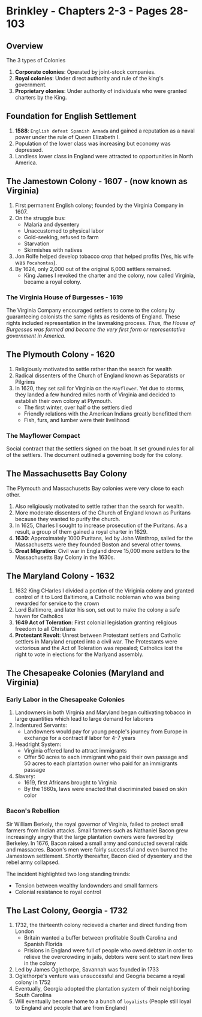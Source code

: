 # Brinkley - Chapters 2-3 - Pages 28-103

## Overview

The 3 types of Colonies

1. **Corporate colonies**: Operated by joint-stock companies.
1. **Royal colonies**: Under direct authority and rule of the king's government.
1. **Proprietary olonies**: Under authority of individuals who were granted charters by the King.

## Foundation for English Settlement

1. **1588**: `English defeat Spanish Armada` and gained a reputation as a naval power under the rule of Queen Elizabeth I.
1. Population of the lower class was increasing but economy was depressed.
1. Landless lower class in England were attracted to opportunities in North America.

## The Jamestown Colony - 1607 - (now known as Virginia)

1. First permanent English colony; founded by the Virginia Company in 1607.
1. On the struggle bus:
   - Malaria and dysentery
   - Unaccustomed to physical labor
   - Gold-seeking, refused to farm
   - Starvation
   - Skirmishes with natives
1. Jon Rolfe helped develop tobacco crop that helped profits (Yes, his wife was `Pocahontas`).
1. By 1624, only 2,000 out of the original 6,000 settlers remained.
   - King James I revoked the charter and the colony, now called Virginia, became a royal colony.

### The Virginia House of Burgesses - 1619

The Virginia Company encouraged settlers to come to the colony by guaranteeing colonists the same rights as residents of England. These rights included representation in the lawmaking process. _Thus, the House of Burgesses was formed and became the very first form or representative government in America._

## The Plymouth Colony - 1620

1. Religiously motivated to settle rather than the search for wealth
1. Radical dissenters of the Church of England known as Separatists or Pilgrims
1. In 1620, they set sail for Virginia on the `Mayflower`. Yet due to storms, they landed a few hundred miles north of Virginia and decided to establish their own colony at Plymouth.
   - The first winter, over half o the settlers died
   - Friendly relations with the American Indians greatly benefitted them
   - Fish, furs, and lumber were their livelihood

### The Mayflower Compact

Social contract that the settlers signed on the boat. It set ground rules for all of the settlers. The document outlined a governing body for the colony.

## The Massachusetts Bay Colony

The Plymouth and Massachusetts Bay colonies were very close to each other.

1. Also religiously motivated to settle rather than the search for wealth.
1. More moderate dissenters of the Church of England known as Puritans because they wanted to purify the church.
1. In 1625, Charles I sought to increase prosecution of the Puritans. As a result, a group of them gained a royal charter in 1629.
1. **1630**: Approximately 1000 Puritans, led by John Winthrop, sailed for the Massachusetts were they founded Boston and several other towns.
1. **Great Migration**: Civil war in England drove 15,000 more settlers to the Massachusetts Bay Colony in the 1630s.

## The Maryland Colony - 1632

1. 1632 King CHarles I divided a portion of the Viriginia colony and granted control of it to Lord Baltimore, a Catholic nobleman who was being rewarded for service to the crown
1. Lord Baltimore, and later his son, set out to make the colony a safe haven for Catholics
1. **1649 Act of Toleration**: First colonial legislation granting religious freedom to all Christians
1. **Protestant Revolt**: Unrest between Protestant settlers and Catholic settlers in Maryland erupted into a civil war. The Protestants were victorious and the Act of Toleration was repealed; Catholics lost the right to vote in elections for the Marlyand assembly.

## The Chesapeake Colonies (Maryland and Virginia)

### Early Labor in the Chesapeake Colonies

1. Landowners in both Virginia and Maryland began cultivating tobacco in large quantities which lead to large demand for laborers
1. Indentured Servants:
   - Landowners would pay for young people's journey from Europe in exchange for a contract if labor for 4-7 years
1. Headright System:
   - Virginia offered land to attract immigrants
   - Offer 50 acres to each immigrant who paid their own passage and 50 acres to each plantation owner who paid for an immigrants passage
1. Slavery:
   - 1619, first Africans brought to Virginia
   - By the 1660s, laws were enacted that discriminated based on skin color

### Bacon's Rebellion

Sir William Berkely, the royal governor of Virginia, failed to protect small farmers from Indian attacks. Small farmers such as Nathaniel Bacon grew increasingly angry that the large plantation owners were favored by Berkeley. In 1676, Bacon raised a small army and conducted several raids and massacres. Bacon's men were fairly successful and even burned the Jamestown settlement. Shortly thereafter, Bacon died of dysentery and the rebel army collapsed.

The incident highlighted two long standing trends:

- Tension between wealthy landownders and small farmers
- Colonial resistance to royal control

## The Last Colony, Georgia - 1732

1. 1732, the thirteenth colony recieved a charter and direct funding from London
   - Britain wanted a buffer between profitable South Carolina and Spanish Florida
   - Prisions in England were full of people who owed debtsm in order to relieve the overcrowding in jails, debtors were sent to start new lives in the colony
1. Led by James Oglethorpe, Savannah was founded in 1733
1. Oglethorpe's venture was unsuccessful and Geogria became a royal colony in 1752
1. Eventually, Georgia adopted the plantation system of their neighboring South Carolina
1. Will eventually become home to a bunch of `loyalists` (People still loyal to England and people that are from England)
